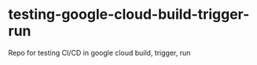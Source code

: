# testing-google-cloud-build-trigger-run
Repo for testing CI/CD in google cloud build, trigger, run 
